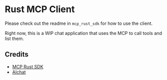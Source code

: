 # Rust MCP Client

Please check out the readme in `mcp_rust_sdk` for how to use the client. 

Right now, this is a WIP chat application that uses the MCP to call tools and list them. 








## Credits

- [MCP Rust SDK](https://github.com/Derek-X-Wang/mcp-rust-sdk)
- [AIchat](https://github.com/sigoden/aichat/tree/main)
